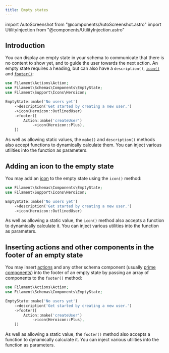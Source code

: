 ```yaml
---
title: Empty states
---
```

import AutoScreenshot from "@components/AutoScreenshot.astro"
import UtilityInjection from "@components/UtilityInjection.astro"

## Introduction

You can display an empty state in your schema to communicate that there is no content to show yet, and to guide the user towards the next action. An empty state requires a heading, but can also have a `description()`, [`icon()`](#adding-an-icon-to-the-empty-state) and [`footer()`](#inserting-actions-and-other-components-in-the-footer-of-an-empty-state):

```php
use Filament\Actions\Action;
use Filament\Schemas\Components\EmptyState;
use Filament\Support\Icons\Heroicon;

EmptyState::make('No users yet')
    ->description('Get started by creating a new user.')
    ->icon(Heroicon::OutlinedUser)
    ->footer([
        Action::make('createUser')
            ->icon(Heroicon::Plus),
    ])
```

<UtilityInjection set="schemaComponents" version="4.x">As well as allowing static values, the `make()` and `description()` methods also accept functions to dynamically calculate them. You can inject various utilities into the function as parameters.</UtilityInjection>

<AutoScreenshot name="schemas/layout/empty-state/simple" alt="Empty state" version="4.x" />

## Adding an icon to the empty state

You may add an [icon](../styling/icons) to the empty state using the `icon()` method:

```php
use Filament\Schemas\Components\EmptyState;
use Filament\Support\Icons\Heroicon;

EmptyState::make('No users yet')
    ->description('Get started by creating a new user.')
    ->icon(Heroicon::OutlinedUser)
```

<UtilityInjection set="schemaComponents" version="4.x">As well as allowing a static value, the `icon()` method also accepts a function to dynamically calculate it. You can inject various utilities into the function as parameters.</UtilityInjection>

## Inserting actions and other components in the footer of an empty state

You may insert [actions](../actions) and any other schema component (usually [prime components](primes)) into the footer of an empty state by passing an array of components to the `footer()` method:

```php
use Filament\Actions\Action;
use Filament\Schemas\Components\EmptyState;

EmptyState::make('No users yet')
    ->description('Get started by creating a new user.')
    ->footer([
        Action::make('createUser')
            ->icon(Heroicon::Plus),
    ])
```

<UtilityInjection set="schemaComponents" version="4.x">As well as allowing a static value, the `footer()` method also accepts a function to dynamically calculate it. You can inject various utilities into the function as parameters.</UtilityInjection>
